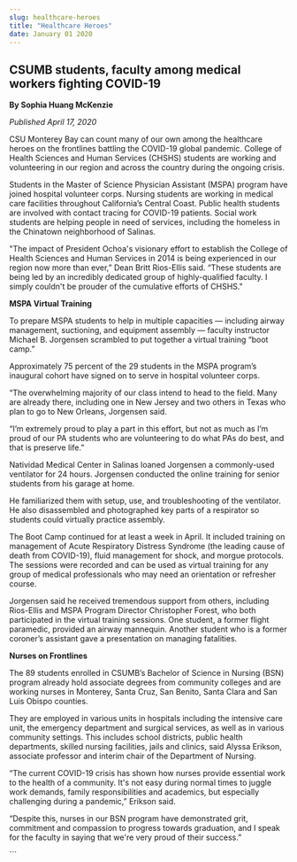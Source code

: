 ```yaml
---
slug: healthcare-heroes
title: "Healthcare Heroes"
date: January 01 2020
---
```


 
<h2>CSUMB students, faculty among medical workers fighting COVID-19</h2>
<p><b>By Sophia Huang McKenzie</b></p>
<p><i>Published April 17, 2020</i></p>
<p>
  CSU Monterey Bay can count many of our own among the healthcare heroes on the
  frontlines battling the COVID-19 global pandemic. College of Health Sciences
  and Human Services (CHSHS) students are working and volunteering in our region
  and across the country during the ongoing crisis.
</p>
<p>
  Students in the Master of Science Physician Assistant (MSPA) program have
  joined hospital volunteer corps. Nursing students are working in medical care
  facilities throughout California’s Central Coast. Public health students are
  involved with contact tracing for COVID-19 patients. Social work students are
  helping people in need of services, including the homeless in the Chinatown
  neighborhood of Salinas.
</p>
<p>
  "The impact of President Ochoa's visionary effort to establish the College of
  Health Sciences and Human Services in 2014 is being experienced in our region
  now more than ever,” Dean Britt Rios-Ellis said. “These students are being led
  by an incredibly dedicated group of highly-qualified faculty. I simply
  couldn't be prouder of the cumulative efforts of CHSHS."
</p>
<p><b>MSPA Virtual Training</b></p>
<p>
  To prepare MSPA students to help in multiple capacities — including airway
  management, suctioning, and equipment assembly — faculty instructor Michael B.
  Jorgensen scrambled to put together a virtual training “boot camp.”
</p>
<p>
  Approximately 75 percent of the 29 students in the MSPA program’s inaugural
  cohort have signed on to serve in hospital volunteer corps.
</p>
<p>
  “The overwhelming majority of our class intend to head to the field. Many are
  already there, including one in New Jersey and two others in Texas who plan to
  go to New Orleans, Jorgensen said.
</p>
<p>
  “I’m extremely proud to play a part in this effort, but not as much as I’m
  proud of our PA students who are volunteering to do what PAs do best, and that
  is preserve life.”
</p>
<p>
  Natividad Medical Center in Salinas loaned Jorgensen a commonly-used
  ventilator for 24 hours. Jorgensen conducted the online training for senior
  students from his garage at home.
</p>
<p>
  He familiarized them with setup, use, and troubleshooting of the ventilator.
  He also disassembled and photographed key parts of a respirator so students
  could virtually practice assembly.
</p>
<p>
  The Boot Camp continued for at least a week in April. It included training on
  management of Acute Respiratory Distress Syndrome (the leading cause of death
  from COVID-19), fluid management for shock, and morgue protocols. The sessions
  were recorded and can be used as virtual training for any group of medical
  professionals who may need an orientation or refresher course.
</p>
<p>
  Jorgensen said he received tremendous support from others, including
  Rios-Ellis and MSPA Program Director Christopher Forest, who both participated
  in the virtual training sessions. One student, a former flight paramedic,
  provided an airway mannequin. Another student who is a former coroner’s
  assistant gave a presentation on managing fatalities.
</p>
<p><b>Nurses on Frontlines</b></p>
<p>
  The 89 students enrolled in CSUMB’s Bachelor of Science in Nursing (BSN)
  program already hold associate degrees from community colleges and are working
  nurses in Monterey, Santa Cruz, San Benito, Santa Clara and San Luis Obispo
  counties.
</p>
<p>
  They are employed in various units in hospitals including the intensive care
  unit, the emergency department and surgical services, as well as in various
  community settings. This includes school districts, public health departments,
  skilled nursing facilities, jails and clinics, said Alyssa Erikson, associate
  professor and interim chair of the Department of Nursing.
</p>
<p>
  “The current COVID-19 crisis has shown how nurses provide essential work to
  the health of a community. It's not easy during normal times to juggle work
  demands, family responsibilities and academics, but especially challenging
  during a pandemic,” Erikson said.
</p>
<p>
  “Despite this, nurses in our BSN program have demonstrated grit, commitment
  and compassion to progress towards graduation, and I speak for the faculty in
  saying that we're very proud of their success.”
</p>
```
